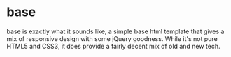 base
====

base is exactly what it sounds like, a simple base html template that gives a mix of responsive design with some jQuery goodness.  While it's not pure HTML5 and CSS3, it does provide a fairly decent mix of old and new tech.